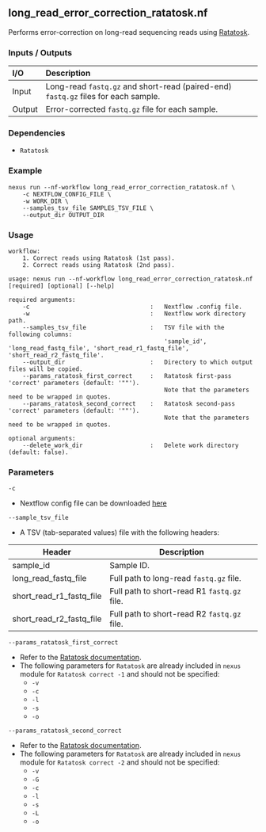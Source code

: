 ## long_read_error_correction_ratatosk.nf

Performs error-correction on long-read sequencing reads using [Ratatosk](https://github.com/DecodeGenetics/Ratatosk).

### Inputs / Outputs

| I/O    | Description                                                                           |
|:-------|:--------------------------------------------------------------------------------------|
| Input  | Long-read `fastq.gz` and short-read (paired-end) `fastq.gz` files for each sample.    | 
| Output | Error-corrected `fastq.gz` file for each sample.                                     |

### Dependencies

* `Ratatosk`

### Example

```
nexus run --nf-workflow long_read_error_correction_ratatosk.nf \
    -c NEXTFLOW_CONFIG_FILE \
    -w WORK_DIR \
    --samples_tsv_file SAMPLES_TSV_FILE \
    --output_dir OUTPUT_DIR
```

### Usage

```
workflow:
    1. Correct reads using Ratatosk (1st pass).
    2. Correct reads using Ratatosk (2nd pass).

usage: nexus run --nf-workflow long_read_error_correction_ratatosk.nf [required] [optional] [--help]

required arguments:
    -c                                  :   Nextflow .config file.
    -w                                  :   Nextflow work directory path.
    --samples_tsv_file                  :   TSV file with the following columns:
                                            'sample_id', 'long_read_fastq_file', 'short_read_r1_fastq_file', 'short_read_r2_fastq_file'.
    --output_dir                        :   Directory to which output files will be copied.
    --params_ratatosk_first_correct     :   Ratatosk first-pass 'correct' parameters (default: '""').
                                            Note that the parameters need to be wrapped in quotes.
    --params_ratatosk_second_correct    :   Ratatosk second-pass 'correct' parameters (default: '""').
                                            Note that the parameters need to be wrapped in quotes.

optional arguments:
    --delete_work_dir                   :   Delete work directory (default: false).
```

### Parameters

`-c`
* Nextflow config file can be downloaded [here](https://github.com/pirl-unc/nexus/tree/main/nextflow)

`--sample_tsv_file`
* A TSV (tab-separated values) file with the following headers:

| Header                   | Description                                 |
|--------------------------|---------------------------------------------|
| sample_id                | Sample ID.                                  |
| long_read_fastq_file     | Full path to long-read `fastq.gz` file.     |
| short_read_r1_fastq_file | Full path to short-read R1 `fastq.gz` file. |
| short_read_r2_fastq_file | Full path to short-read R2 `fastq.gz` file. |

`--params_ratatosk_first_correct`
* Refer to the [Ratatosk documentation](https://github.com/DecodeGenetics/Ratatosk).
* The following parameters for `Ratatosk` are already included in `nexus` module for `Ratatosk correct -1` and should not be specified:
  * `-v`
  * `-c`
  * `-l`
  * `-s`
  * `-o`

`--params_ratatosk_second_correct`
* Refer to the [Ratatosk documentation](https://github.com/DecodeGenetics/Ratatosk).
* The following parameters for `Ratatosk` are already included in `nexus` module for `Ratatosk correct -2` and should not be specified:
  * `-v`
  * `-G`
  * `-c`
  * `-l`
  * `-s`
  * `-L`
  * `-o`
